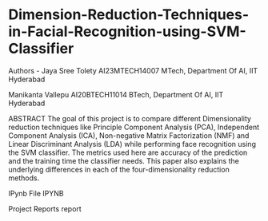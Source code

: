 # Dimension-Reduction-Techniques-in-Facial-Recognition-using-SVM-Classifier

Authors -
Jaya Sree Tolety
AI23MTECH14007
MTech, Department Of AI, IIT Hyderabad

Manikanta Vallepu
AI20BTECH11014
BTech, Department Of AI, IIT Hyderabad

ABSTRACT
The goal of this project is to compare different Dimensionality reduction techniques like Principle Component Analysis (PCA), Independent Component Analysis (ICA), Non-negative Matrix Factorization (NMF) and Linear Discriminant Analysis (LDA) while performing face recognition using the SVM classifier. The metrics used here are accuracy of the prediction and the training time the classifier needs. This paper also explains the underlying differences in each of the four-dimensionality reduction methods.

IPynb File
IPYNB

Project Reports
report
